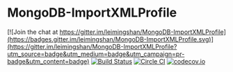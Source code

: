 # MongoDB-ImportXMLProfile

[![Join the chat at https://gitter.im/leimingshan/MongoDB-ImportXMLProfile](https://badges.gitter.im/leimingshan/MongoDB-ImportXMLProfile.svg)](https://gitter.im/leimingshan/MongoDB-ImportXMLProfile?utm_source=badge&utm_medium=badge&utm_campaign=pr-badge&utm_content=badge)
[![Build Status](https://travis-ci.org/leimingshan/MongoDB-ImportXMLProfile.svg?branch=master)](https://travis-ci.org/leimingshan/MongoDB-ImportXMLProfile)
[![Circle CI](https://circleci.com/gh/leimingshan/MongoDB-ImportXMLProfile.svg?style=svg)](https://circleci.com/gh/leimingshan/MongoDB-ImportXMLProfile)
[![codecov.io](https://codecov.io/github/leimingshan/MongoDB-ImportXMLProfile/coverage.svg?branch=master)](https://codecov.io/github/leimingshan/MongoDB-ImportXMLProfile?branch=master)

